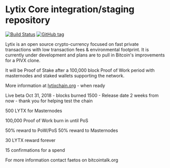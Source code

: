 Lytix Core integration/staging repository
=====================================

[![Build Status](https://travis-ci.org/LytixChain/lytix.png)](https://travis-ci.org/LytixChain/lytix) [![GitHub tag](https://img.shields.io/github/tag/LytixChain/lytix.svg)](https://github.com/lytixchain/lytix/tree/v1.1.4)

Lytix is an open source crypto-currency focused on fast private transactions with low transaction fees & environmental footprint.  It is currently under development and plans are to pull in Bitcoin's improvements for a PIVX clone.

It will be Proof of Stake after a 100,000 block Proof of Work period with masternodes and staked wallets supporting the network. 

More information at [lytixchain.org](http://www.lytixchain.org) - when ready

Live beta Oct 31, 2018 - blocks burned 1500 - Release date 2 weeks from now - thank you for helping test the chain

500 LYTX for Masternodes

100,000 Proof of Work burn in until PoS

50% reward to PoW/PoS 50% reward to Masternodes

30 LYTX reward forever

15 confirmations for a spend

For more information contact faetos on bitcointalk.org
